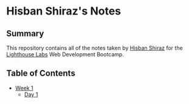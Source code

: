 # Hisban Shiraz's Notes

## Summary 

This repository contains all of the notes taken by [Hisban Shiraz](https://github.com/hisbanbardai) for the [Lighthouse Labs](https://www.lighthouselabs.ca/) Web Development Bootcamp.

## Table of Contents
<!--GitHub allows us to use relative links like so we do not need to give full url-->
* [Week 1](/Week_1)
  * [Day 1](/Week_1/Day_1)